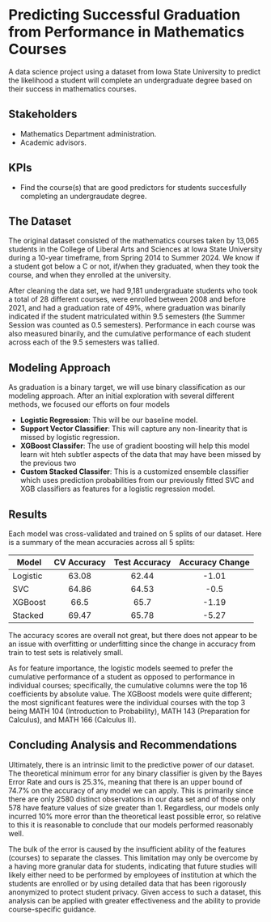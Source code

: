 # Predicting Successful Graduation from Performance in Mathematics Courses

A data science project using a dataset from Iowa State University to predict the likelihood a student will complete an undergraduate degree based on their success in mathematics courses. 

## Stakeholders
- Mathematics Department administration.
- Academic advisors.
 
## KPIs
- Find the course(s) that are good predictors for students succesfully completing an undergraudate degree.

## The Dataset

The original dataset consisted of the mathematics courses taken by 13,065 students in the College of Liberal Arts and Sciences at Iowa State University during a 10-year timeframe, from Spring 2014 to Summer 2024. We know if a student got below a C or not, if/when they graduated, when they took the course, and when they enrolled at the university.

After cleaning the data set, we had 9,181 undergraduate students who took a total of 28 different courses, were enrolled between 2008 and before 2021, and had a graduation rate of 49\%, where graduation was binarily indicated if the student matriculated within 9.5 semesters (the Summer Session was counted as 0.5 semesters). Performance in each course was also measured binarily, and the cumulative performance of each student across each of the 9.5 semesters was tallied.

## Modeling Approach

As graduation is a binary target, we will use binary classification as our modeling approach. After an initial exploration with several different methods, we focused our efforts on four models

- **Logistic Regression**: This will be our baseline model.
- **Support Vector Classifier**: This will capture any non-linearity that is missed by logistic regression.
- **XGBoost Classifer**: The use of gradient boosting will help this model learn wit hteh subtler aspects of the data that may have been missed by the previous two
- **Custom Stacked Classifer**: This is a customized ensemble classifier which uses prediction probabilities from our previously fitted SVC and XGB classifiers as features for a logistic regression model.

## Results

Each model was cross-validated and trained on 5 splits of our dataset. Here is a summary of the mean accuracies across all 5 splits:

<div align="center">
 
| Model | CV Accuracy | Test Accuracy | Accuracy Change |
| ----- |:-----------:|:-------------:|:---------------:|
| Logistic | 63.08 | 62.44 | -1.01 |
| SVC | 64.86 | 64.53 | -0.5 |
| XGBoost | 66.5 | 65.7 | -1.19 |
| Stacked | 69.47 | 65.78 | -5.27 |

</div>

The accuracy scores are overall not great, but there does not appear to be an issue with overfitting or underfitting since the change in accuracy from train to test sets is relatively small.

As for feature importance, the logistic models seemed to prefer the cumulative performance of a student as opposed to performance in individual courses; specifically, the cumulative columns were the top 16 coefficients by absolute value. The XGBoost models were quite different; the most significant features were the individual courses with the top 3 being MATH 104 (Introduction to Probability), MATH 143 (Preparation for Calculus), and MATH 166 (Calculus II).

## Concluding Analysis and Recommendations

Ultimately, there is an intrinsic limit to the predictive power of our dataset. The theoretical minimum error for any binary classifier is given by the Bayes Error Rate and ours is 25.3%, meaning that there is an upper bound of 74.7% on the accuracy of any model we can apply. This is primarily since there are only 2580 distinct observations in our data set and of those only 578 have feature values of size greater than 1. Regardless, our models only incurred 10% more error than the theoretical least possible error, so relative to this it is reasonable to conclude that our models performed reasonably well.

The bulk of the error is caused by the insufficient ability of the features (courses) to separate the classes. This limitation may only be overcome by a having more granular data for students, indicating that future studies will likely either need to be performed by employees of institution at which the students are enrolled or by using detailed data that has been rigorously anonymized to protect student privacy. Given access to such a dataset, this analysis can be applied with greater effectiveness and the ability to provide course-specific guidance.
